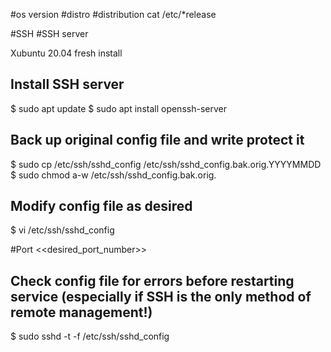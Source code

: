 

#os version #distro #distribution
    cat /etc/*release

#SSH #SSH server

Xubuntu 20.04 fresh install 

## Install SSH server
$ sudo apt update
$ sudo apt install openssh-server

## Back up original config file and write protect it
$ sudo cp /etc/ssh/sshd_config /etc/ssh/sshd_config.bak.orig.YYYYMMDD
$ sudo chmod a-w /etc/ssh/sshd_config.bak.orig.

## Modify config file as desired
$ vi /etc/ssh/sshd_config

#Port <<desired_port_number>>


## Check config file for errors before restarting service (especially if SSH is the only method of remote management!)
$ sudo sshd -t -f /etc/ssh/sshd_config
